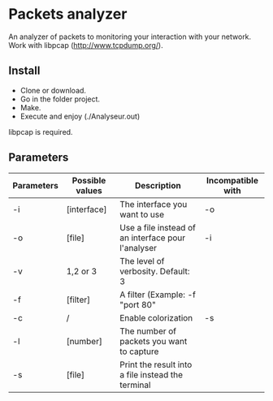 # Packets analyzer
An analyzer of packets to monitoring your interaction with your network. Work with libpcap (http://www.tcpdump.org/).

## Install
  - Clone or download.
  - Go in the folder project.
  - Make.
  - Execute and enjoy (./Analyseur.out)
  
libpcap is required.

## Parameters

| Parameters     |  Possible values | Description   | Incompatible with |
| -------------  | ---------------- | ------------- | ----------------- |
| -i | [interface]     | The interface you want to use  | -o      |
| -o     | [file]     | Use a file instead of an interface pour l'analyser  | -i      |
| -v     | 1,2 or 3     | The level of verbosity. Default: 3  |      |
| -f     | [filter]     | A filter (Example: -f "port 80"  |      |
| -c  | /     | Enable colorization  | -s   |
| -l  | [number]     | The number of packets you want to capture  |   |
| -s  | [file]     | Print the result into a file instead the terminal |   |
